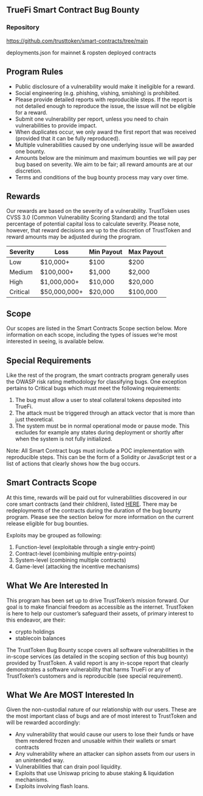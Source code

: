## TrueFi Smart Contract Bug Bounty

### Repository
https://github.com/trusttoken/smart-contracts/tree/main 
  
deployments.json for mainnet & ropsten deployed contracts

## Program Rules

- Public disclosure of a vulnerability would make it ineligible for a reward.
- Social engineering (e.g. phishing, vishing, smishing) is prohibited.
- Please provide detailed reports with reproducible steps. If the report is not detailed enough to reproduce the issue, the issue will not be eligible for a reward.
- Submit one vulnerability per report, unless you need to chain vulnerabilities to provide impact.
- When duplicates occur, we only award the first report that was received (provided that it can be fully reproduced).
- Multiple vulnerabilities caused by one underlying issue will be awarded one bounty.
- Amounts below are the minimum and maximum bounties we will pay per bug based on severity. We aim to be fair; all reward amounts are at our discretion.
- Terms and conditions of the bug bounty process may vary over time.

## Rewards
Our rewards are based on the severity of a vulnerability. TrustToken uses CVSS 3.0 (Common Vulnerability Scoring Standard) and the total percentage of potential capital loss to calculate severity. Please note, however, that reward decisions are up to the discretion of TrustToken and reward amounts may be adjusted during the program.

|  Severity |      Loss     |   Min Payout  |   Max Payout  |
|-----------|---------------|---------------|---------------|
| Low       |     $10,000+  |     $100      |      $200     |
| Medium    |    $100,000+  |   $1,000      |    $2,000     |
| High      |  $1,000,000+  |  $10,000      |   $20,000     |
| Critical  | $50,000,000+  |  $20,000      |  $100,000     |

## Scope
Our scopes are listed in the Smart Contracts Scope section below. More information on each scope, including the types of issues we’re most interested in seeing, is available below.

## Special Requirements
Like the rest of the program, the smart contracts program generally uses the OWASP risk rating methodology for classifying bugs. One exception pertains to Critical bugs which must meet the following requirements:

1. The bug must allow a user to steal collateral tokens deposited into TrueFi.
2. The attack must be triggered through an attack vector that is more than just theoretical.
3. The system must be in normal operational mode or pause mode. This excludes for example any states during deployment or shortly after when the system is not fully initialized.

Note: All Smart Contract bugs must include a POC implementation with reproducible steps. This can be the form of a Solidity or JavaScript test or a list of actions that clearly shows how the bug occurs.

## Smart Contracts Scope
At this time, rewards will be paid out for vulnerabilities discovered in our core smart contracts (and their children), listed [HERE](https://github.com/trusttoken/smart-contracts/blob/main/deployments-mainnet.json). There may be redeployments of the contracts during the duration of the bug bounty program. Please see the section below for more information on the current release eligible for bug bounties.

Exploits may be grouped as following:
1. Function-level (exploitable through a single entry-point)
2. Contract-level (combining multiple entry-points)
3. System-level (combining multiple contracts)
4. Game-level (attacking the incentive mechanisms)

## What We Are Interested In
This program has been set up to drive TrustToken’s mission forward. Our goal is to make financial freedom as accessible as the internet. TrustToken is here to help our customer’s safeguard their assets, of primary interest to this endeavor, are their:
- crypto holdings
- stablecoin balances

The TrustToken Bug Bounty scope covers all software vulnerabilities in the in-scope services (as detailed in the scoping section of this bug bounty) provided by TrustToken. A valid report is any in-scope report that clearly demonstrates a software vulnerability that harms TrueFi or any of TrustToken’s customers and is reproducible (see special requirement).

## What We Are MOST Interested In
Given the non-custodial nature of our relationship with our users. These are the most important class of bugs and are of most interest to TrustToken and will be rewarded accordingly:
- Any vulnerability that would cause our users to lose their funds or have them rendered frozen and unusable within their wallets or smart contracts
- Any vulnerability where an attacker can siphon assets from our users in an unintended way.
- Vulnerabilities that can drain pool liquidity.
- Exploits that use Uniswap pricing to abuse staking & liquidation mechanisms.
- Exploits involving flash loans.
